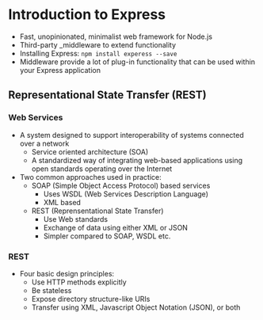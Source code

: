 # Introduction to Express
- Fast, unopinionated, minimalist web framework for Node.js
- Third-party _middleware to extend functionality
- Installing Express: `npm install experess --save`
- Middleware provide a lot of plug-in functionality that can be used within your Express application

## Representational State Transfer (REST)
### Web Services
- A system designed to support interoperability of systems connected over a network
    - Service oriented architecture (SOA)
    - A standardized way of integrating web-based applications using open standards operating over the Internet
- Two common approaches used in practice:
    - SOAP (Simple Object Access Protocol) based services
        - Uses WSDL (Web Services Description Language)
        - XML based
    - REST (Reprensentational State Transfer)
        - Use Web standards
        - Exchange of data using either XML or JSON
        - Simpler compared to SOAP, WSDL etc.
### REST
- Four basic design principles:
    - Use HTTP methods explicitly
    - Be stateless
    - Expose directory structure-like URIs
    - Transfer using XML, Javascript Object Notation (JSON), or both